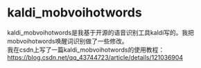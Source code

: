 # kaldi_mobvoihotwords
kaldi_mobvoihotwords是我基于开源的语音识别工具kaldi写的。我把mobvoihotwords唤醒词识别做了一些修改。  
我在csdn上写了一篇kaldi_mobvoihotwords的使用教程：  
https://blog.csdn.net/qq_43744723/article/details/121036904
